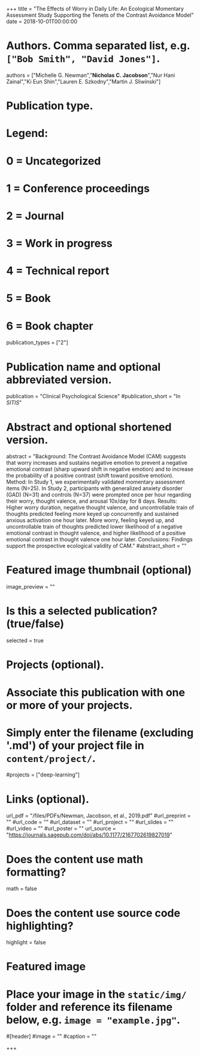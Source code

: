 +++
title = "The Effects of Worry in Daily Life: An Ecological Momentary Assessment Study Supporting the Tenets of the Contrast Avoidance Model"
date = 2018-10-01T00:00:00

# Authors. Comma separated list, e.g. `["Bob Smith", "David Jones"]`.
authors = ["Michelle G. Newman","**Nicholas C. Jacobson**","Nur Hani Zainal","Ki Eun Shin","Lauren E. Szkodny","Martin J. Sliwinski"]

# Publication type.
# Legend:
# 0 = Uncategorized
# 1 = Conference proceedings
# 2 = Journal
# 3 = Work in progress
# 4 = Technical report
# 5 = Book
# 6 = Book chapter
publication_types = ["2"]

# Publication name and optional abbreviated version.
publication = "Clinical Psychological Science"
#publication_short = "In *SITIS*"

# Abstract and optional shortened version.
abstract = "Background: The Contrast Avoidance Model (CAM) suggests that worry increases and sustains negative emotion to prevent a negative emotional contrast (sharp upward shift in negative emotion) and to increase the probability of a positive contrast (shift toward positive emotion). Method: In Study 1, we experimentally validated momentary assessment items (N=25). In Study 2, participants with generalized anxiety disorder (GAD) (N=31) and controls (N=37) were prompted once per hour regarding their worry, thought valence, and arousal 10x/day for 8 days. Results: Higher worry duration, negative thought valence, and uncontrollable train of thoughts predicted feeling more keyed up concurrently and sustained anxious activation one hour later. More worry, feeling keyed up, and uncontrollable train of thoughts predicted lower likelihood of a negative emotional contrast in thought valence, and higher likelihood of a positive emotional contrast in thought valence one hour later. Conclusions: Findings support the prospective ecological validity of CAM."
#abstract_short = ""

# Featured image thumbnail (optional)
image_preview = ""

# Is this a selected publication? (true/false)
selected = true

# Projects (optional).
#   Associate this publication with one or more of your projects.
#   Simply enter the filename (excluding '.md') of your project file in `content/project/`.
#projects = ["deep-learning"]

# Links (optional).
url_pdf = "/files/PDFs/Newman, Jacobson, et al., 2019.pdf"
#url_preprint = ""
#url_code = ""
#url_dataset = ""
#url_project = ""
#url_slides = ""
#url_video = ""
#url_poster = ""
url_source = "https://journals.sagepub.com/doi/abs/10.1177/2167702619827019"

# Does the content use math formatting?
math = false

# Does the content use source code highlighting?
highlight = false

# Featured image
# Place your image in the `static/img/` folder and reference its filename below, e.g. `image = "example.jpg"`.
#[header]
#image = ""
#caption = ""

+++
